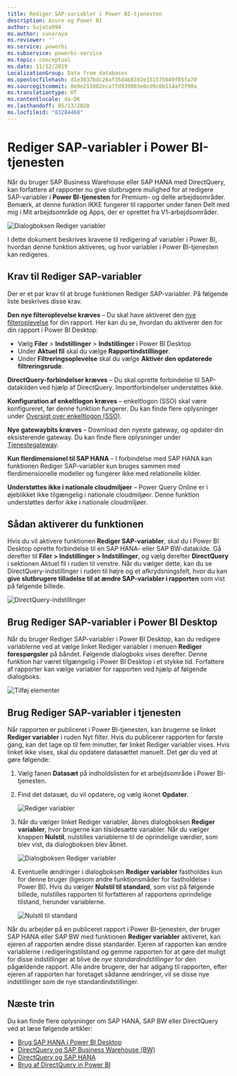 ```yaml
---
title: Rediger SAP-variabler i Power BI-tjenesten
description: Azure og Power BI
author: Sujata994
ms.author: sunaraya
ms.reviewer: ''
ms.service: powerbi
ms.subservice: powerbi-service
ms.topic: conceptual
ms.date: 11/12/2019
LocalizationGroup: Data from databases
ms.openlocfilehash: d1e3037bdc26af35d4b8392e151575049f85fa70
ms.sourcegitcommit: 0e9e211082eca7fd939803e0cd9c6b114af2f90a
ms.translationtype: HT
ms.contentlocale: da-DK
ms.lasthandoff: 05/13/2020
ms.locfileid: "83284468"
---
```

# <a name="edit-sap-variables-in-the-power-bi-service"></a>Rediger SAP-variabler i Power BI-tjenesten

Når du bruger SAP Business Warehouse eller SAP HANA med DirectQuery, kan forfattere af rapporter nu give slutbrugere mulighed for at redigere SAP-variabler i **Power BI-tjenesten** for Premium- og delte arbejdsområder. Bemærk, at denne funktion IKKE fungerer til rapporter under fanen Delt med mig i Mit arbejdsområde og Apps, der er oprettet fra V1-arbejdsområder. 

![Dialogboksen Rediger variabler](media/service-edit-sap-variables/sap-edit-variables-dialog.png)

I dette dokument beskrives kravene til redigering af variabler i Power BI, hvordan denne funktion aktiveres, og hvor variabler i Power BI-tjenesten kan redigeres.

## <a name="requirements-for-sap-edit-variables"></a>Krav til Rediger SAP-variabler

Der er et par krav til at bruge funktionen Rediger SAP-variabler. På følgende liste beskrives disse krav.

**Den nye filteroplevelse kræves** – Du skal have aktiveret den [nye filteroplevelse](../create-reports/power-bi-report-filter.md) for din rapport. Her kan du se, hvordan du aktiverer den for din rapport i Power BI Desktop:
- Vælg **Filer** > **Indstillinger** > **Indstillinger** i Power BI Desktop
- Under **Aktuel fil** skal du vælge **Rapportindstillinger**.
- Under **Filtreringsoplevelse** skal du vælge **Aktivér den opdaterede filtreringsrude**.

**DirectQuery-forbindelser kræves** – Du skal oprette forbindelse til SAP-datakilden ved hjælp af DirectQuery. Importforbindelser understøttes ikke.

**Konfiguration af enkeltlogon kræves** – enkeltlogon (SSO) skal være konfigureret, før denne funktion fungerer. Du kan finde flere oplysninger under [Oversigt over enkeltlogon (SSO)](service-gateway-sso-overview.md).

**Nye gatewaybits kræves** – Download den nyeste gateway, og opdater din eksisterende gateway. Du kan finde flere oplysninger under [Tjenestegateway](service-gateway-onprem.md).

**Kun flerdimensionel til SAP HANA** – I forbindelse med SAP HANA kan funktionen Rediger SAP-variabler kun bruges sammen med flerdimensionelle modeller og fungerer ikke med relationelle kilder.

**Understøttes ikke i nationale cloudmiljøer** – Power Query Online er i øjeblikket ikke tilgængelig i nationale cloudmiljøer. Denne funktion understøttes derfor ikke i nationale cloudmiljøer.

## <a name="how-to-enable-the-feature"></a>Sådan aktiverer du funktionen

Hvis du vil aktivere funktionen **Rediger SAP-variabler**, skal du i Power BI Desktop oprette forbindelse til en SAP HANA- eller SAP BW-datakilde. Gå derefter til **Filer > Indstillinger > Indstillinger**, og vælg derefter **DirectQuery** i sektionen Aktuel fil i ruden til venstre. Når du vælger dette, kan du se DirectQuery-indstillinger i ruden til højre og et afkrydsningsfelt, hvor du kan **give slutbrugere tilladelse til at ændre SAP-variabler i rapporten** som vist på følgende billede.

![DirectQuery-indstillinger](media/service-edit-sap-variables/sap-preview-setting-in-desktop.png)

## <a name="use-sap-edit-variables-in-power-bi-desktop"></a>Brug Rediger SAP-variabler i Power BI Desktop

Når du bruger Rediger SAP-variabler i Power BI Desktop, kan du redigere variablerne ved at vælge linket Rediger variabler i menuen **Rediger forespørgsler** på båndet. Følgende dialogboks vises derefter. Denne funktion har været tilgængelig i Power BI Desktop i et stykke tid. Forfattere af rapporter kan vælge variabler for rapporten ved hjælp af følgende dialogboks.

![Tilføj elementer](media/service-edit-sap-variables/sap-variables-add-items.png)

## <a name="use-sap-edit-variables-in-the-service"></a>Brug Rediger SAP-variabler i tjenesten

Når rapporten er publiceret i Power BI-tjenesten, kan brugerne se linket **Rediger variabler** i ruden Nyt filter. Hvis du publicerer rapporten for første gang, kan det tage op til fem minutter, før linket Rediger variabler vises. Hvis linket ikke vises, skal du opdatere datasættet manuelt.
Det gør du ved at gøre følgende:

1. Vælg fanen **Datasæt** på indholdslisten for et arbejdsområde i Power BI-tjenesten.

2. Find det datasæt, du vil opdatere, og vælg ikonet **Opdater**.

    ![Rediger variabler](media/service-edit-sap-variables/sap-edit-variables-link.png)

3. Når du vælger linket Rediger variabler, åbnes dialogboksen **Rediger variabler**, hvor brugerne kan tilsidesætte variabler. Når du vælger knappen **Nulstil**, nulstilles variablerne til de oprindelige værdier, som blev vist, da dialogboksen blev åbnet.

    ![Dialogboksen Rediger variabler](media/service-edit-sap-variables/sap-edit-variables-dialog.png)

4. Eventuelle ændringer i dialogboksen **Rediger variabler** fastholdes kun for denne bruger (ligesom andre funktionsmåder for fastholdelse i Power BI). Hvis du vælger **Nulstil til standard**, som vist på følgende billede, nulstilles rapporten til forfatteren af rapportens oprindelige tilstand, herunder variablerne.

    ![Nulstil til standard](media/service-edit-sap-variables/reset-to-default.png)

Når du arbejder på en publiceret rapport i Power BI-tjenesten, der bruger SAP HANA eller SAP BW med funktionen **Rediger variabler** aktiveret, kan ejeren af rapporten ændre disse standarder. Ejeren af rapporten kan ændre variablerne i redigeringstilstand og gemme rapporten for at gøre det muligt for disse indstillinger at blive de *nye standardindstillinger* for den pågældende rapport. Alle andre brugere, der har adgang til rapporten, efter ejeren af rapporten har foretaget sådanne ændringer, vil se disse nye indstillinger som de nye standardindstillinger.

## <a name="next-steps"></a>Næste trin

Du kan finde flere oplysninger om SAP HANA, SAP BW eller DirectQuery ved at læse følgende artikler:

- [Brug SAP HANA i Power BI Desktop](desktop-sap-hana.md)
- [DirectQuery og SAP Business Warehouse (BW)](desktop-directquery-sap-bw.md)
- [DirectQuery og SAP HANA](desktop-directquery-sap-hana.md)
- [Brug af DirectQuery in Power BI](desktop-directquery-about.md)

